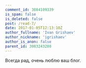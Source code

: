 ```yaml
---
comment_id: 3084109339
is_spam: false
is_deleted: false
post: /read-7/
date: 2017-01-05T12:13:10Z
author_fullname: 'Ivan Grishaev'
author_nickname: 'igrishaev'
author_is_anon: false
parent_id: 3083243280
---
```


<p>Всегда рад, очень люблю ваш блог.</p>
